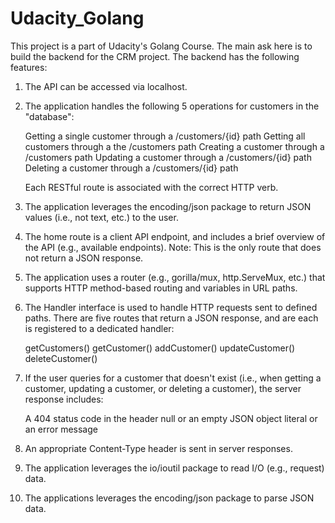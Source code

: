 # Udacity_Golang

This project is a part of Udacity's Golang Course. The main ask here is to build the backend for the CRM project.
The backend has the following features:

1. The API can be accessed via localhost.

2. The application handles the following 5 operations for customers in the "database":

    Getting a single customer through a /customers/{id} path
    Getting all customers through a the /customers path
    Creating a customer through a /customers path
    Updating a customer through a /customers/{id} path
    Deleting a customer through a /customers/{id} path
    
    Each RESTful route is associated with the correct HTTP verb.
    
3. The application leverages the encoding/json package to return JSON values (i.e., not text, etc.) to the user.

4. The home route is a client API endpoint, and includes a brief overview of the API (e.g., available endpoints). Note: This is the only route that does not return a JSON response.

5. The application uses a router (e.g., gorilla/mux, http.ServeMux, etc.) that supports HTTP method-based routing and variables in URL paths.

6. The Handler interface is used to handle HTTP requests sent to defined paths. There are five routes that return a JSON response, and are each is registered to a dedicated handler:

    getCustomers()
    getCustomer()
    addCustomer()
    updateCustomer()
    deleteCustomer()
    
7. If the user queries for a customer that doesn't exist (i.e., when getting a customer, updating a customer, or deleting a customer), the server response includes:

    A 404 status code in the header
    null or an empty JSON object literal or an error message
    
8.  An appropriate Content-Type header is sent in server responses.
9.  The application leverages the io/ioutil package to read I/O (e.g., request) data.
10. The applications leverages the encoding/json package to parse JSON data.

